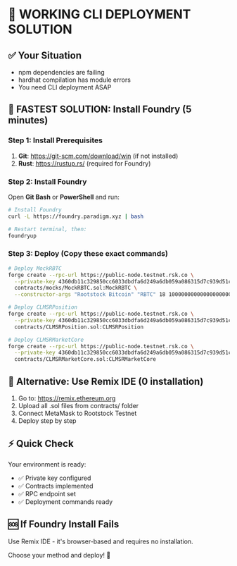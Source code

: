 # 🚀 WORKING CLI DEPLOYMENT SOLUTION

## ✅ Your Situation
- npm dependencies are failing
- hardhat compilation has module errors
- You need CLI deployment ASAP

## 🎯 FASTEST SOLUTION: Install Foundry (5 minutes)

### Step 1: Install Prerequisites
1. **Git**: https://git-scm.com/download/win (if not installed)
2. **Rust**: https://rustup.rs/ (required for Foundry)

### Step 2: Install Foundry
Open **Git Bash** or **PowerShell** and run:
```bash
# Install Foundry
curl -L https://foundry.paradigm.xyz | bash

# Restart terminal, then:
foundryup
```

### Step 3: Deploy (Copy these exact commands)
```bash
# Deploy MockRBTC
forge create --rpc-url https://public-node.testnet.rsk.co \
  --private-key 4360db11c329850cc6033dbdfa6d249a6db059a086315d7c939d51c9c3bc3ec8 \
  contracts/mocks/MockRBTC.sol:MockRBTC \
  --constructor-args "Rootstock Bitcoin" "RBTC" 18 1000000000000000000000000

# Deploy CLMSRPosition  
forge create --rpc-url https://public-node.testnet.rsk.co \
  --private-key 4360db11c329850cc6033dbdfa6d249a6db059a086315d7c939d51c9c3bc3ec8 \
  contracts/CLMSRPosition.sol:CLMSRPosition

# Deploy CLMSRMarketCore
forge create --rpc-url https://public-node.testnet.rsk.co \
  --private-key 4360db11c329850cc6033dbdfa6d249a6db059a086315d7c939d51c9c3bc3ec8 \
  contracts/CLMSRMarketCore.sol:CLMSRMarketCore
```

## 🔄 Alternative: Use Remix IDE (0 installation)
1. Go to: https://remix.ethereum.org
2. Upload all .sol files from contracts/ folder
3. Connect MetaMask to Rootstock Testnet
4. Deploy step by step

## ⚡ Quick Check
Your environment is ready:
- ✅ Private key configured
- ✅ Contracts implemented  
- ✅ RPC endpoint set
- ✅ Deployment commands ready

## 🆘 If Foundry Install Fails
Use Remix IDE - it's browser-based and requires no installation.

Choose your method and deploy! 🚀
